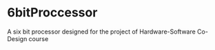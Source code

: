 # 6bitProccessor
A six bit processor designed for the project of Hardware-Software Co-Design course
